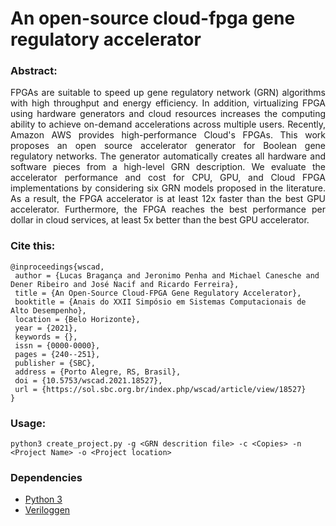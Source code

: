 # An open-source cloud-fpga gene regulatory accelerator

### Abstract:
<p align="justify">
FPGAs are suitable to speed up gene regulatory network (GRN) algorithms with high throughput and energy efficiency. In addition, virtualizing FPGA using hardware generators and cloud resources increases the computing ability to achieve on-demand accelerations across multiple users. Recently, Amazon AWS provides high-performance Cloud's FPGAs. This work proposes an open source accelerator generator for Boolean gene regulatory networks. The generator automatically creates all hardware and software pieces from a high-level GRN description. We evaluate the accelerator performance and cost for CPU, GPU, and Cloud FPGA implementations by considering six GRN models proposed in the literature. As a result, the FPGA accelerator is at least 12x faster than the best GPU accelerator. Furthermore, the FPGA reaches the best performance per dollar in cloud services, at least 5x better than the best GPU accelerator.
</p>

### Cite this:

```
@inproceedings{wscad,
 author = {Lucas Bragança and Jeronimo Penha and Michael Canesche and Dener Ribeiro and José Nacif and Ricardo Ferreira},
 title = {An Open-Source Cloud-FPGA Gene Regulatory Accelerator},
 booktitle = {Anais do XXII Simpósio em Sistemas Computacionais de Alto Desempenho},
 location = {Belo Horizonte},
 year = {2021},
 keywords = {},
 issn = {0000-0000},
 pages = {240--251},
 publisher = {SBC},
 address = {Porto Alegre, RS, Brasil},
 doi = {10.5753/wscad.2021.18527},
 url = {https://sol.sbc.org.br/index.php/wscad/article/view/18527}
}

```
### Usage:

```
python3 create_project.py -g <GRN descrition file> -c <Copies> -n <Project Name> -o <Project location>
```

### Dependencies

- [Python 3](https://www.python.org/downloads/)
- [Veriloggen](https://github.com/PyHDI/veriloggen) 


